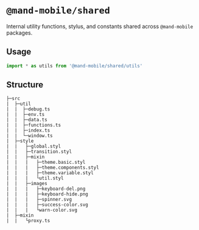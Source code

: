 # `@mand-mobile/shared`

Internal utility functions, stylus, and constants shared across `@mand-mobile` packages.

## Usage

``` typescript
import * as utils from '@mand-mobile/shared/utils'
```

## Structure

```
├─src
|  ├─util
|  |  ├─debug.ts
|  |  ├─env.ts
|  |  ├─data.ts
|  |  ├─functions.ts
|  |  ├─index.ts
|  |  └─window.ts
|  ├─style
|  |   ├─global.styl
|  |   ├─transition.styl
|  |   ├─mixin
|  |   |   ├─theme.basic.styl
|  |   |   ├─theme.components.styl
|  |   |   ├─theme.variable.styl
|  |   |   └util.styl
|  |   ├─images
|  |   |   ├─keyboard-del.png
|  |   |   ├─keyboard-hide.png
|  |   |   ├─spinner.svg
|  |   |   ├─success-color.svg
|  |   |   └warn-color.svg
|  ├─mixin
|  |   └proxy.ts
```